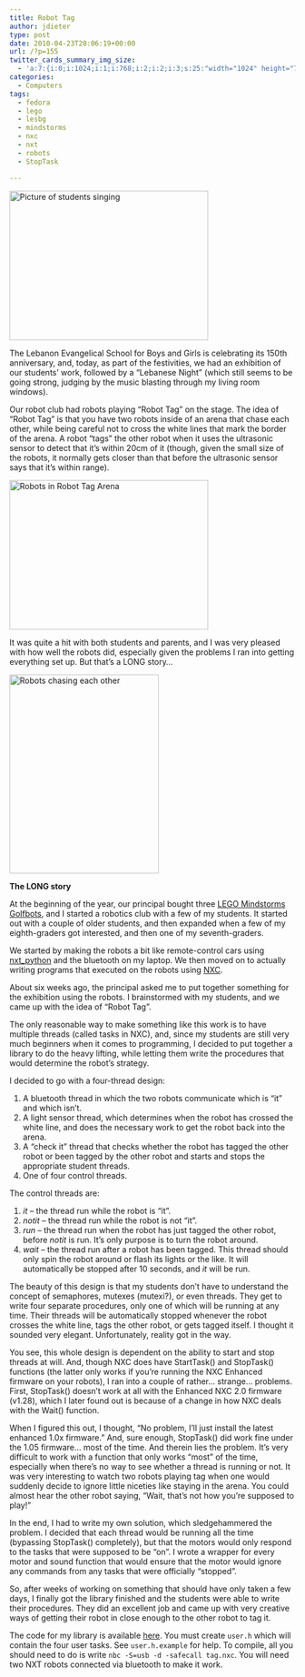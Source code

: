```yaml
---
title: Robot Tag
author: jdieter
type: post
date: 2010-04-23T20:06:19+00:00
url: /?p=155
twitter_cards_summary_img_size:
  - 'a:7:{i:0;i:1024;i:1;i:768;i:2;i:2;i:3;s:25:"width="1024" height="768"";s:4:"bits";i:8;s:8:"channels";i:3;s:4:"mime";s:10:"image/jpeg";}'
categories:
  - Computers
tags:
  - fedora
  - lego
  - lesbg
  - mindstorms
  - nxc
  - nxt
  - robots
  - StopTask

---
```

[<img src="http://cedarandthistle.files.wordpress.com/2010/04/150years.jpg?w=350" alt="Picture of students singing" title="Lebanese Night" width="350" height="263" class="aligncenter size-full wp-image-163" srcset="/images/2010/04/150years.jpg 1024w, /images/2010/04/150years-300x225.jpg 300w, /images/2010/04/150years-768x576.jpg 768w" sizes="(max-width: 350px) 100vw, 350px" />][1]
  
The Lebanon Evangelical School for Boys and Girls is celebrating its 150th anniversary, and, today, as part of the festivities, we had an exhibition of our students&#8217; work, followed by a &#8220;Lebanese Night&#8221; (which still seems to be going strong, judging by the music blasting through my living room windows).

Our robot club had robots playing &#8220;Robot Tag&#8221; on the stage. The idea of &#8220;Robot Tag&#8221; is that you have two robots inside of an arena that chase each other, while being careful not to cross the white lines that mark the border of the arena. A robot &#8220;tags&#8221; the other robot when it uses the ultrasonic sensor to detect that it&#8217;s within 20cm of it (though, given the small size of the robots, it normally gets closer than that before the ultrasonic sensor says that it&#8217;s within range).

[<img src="http://cedarandthistle.files.wordpress.com/2010/04/robotag1.jpg?w=350" alt="Robots in Robot Tag Arena" title="Robot Tag Arena" width="350" height="263" class="aligncenter size-full wp-image-164" srcset="/images/2010/04/robotag1.jpg 1024w, /images/2010/04/robotag1-300x225.jpg 300w, /images/2010/04/robotag1-768x576.jpg 768w" sizes="(max-width: 350px) 100vw, 350px" />][2]

It was quite a hit with both students and parents, and I was very pleased with how well the robots did, especially given the problems I ran into getting everything set up. But that&#8217;s a LONG story&#8230;

[<img src="http://cedarandthistle.files.wordpress.com/2010/04/robotag2.jpg?w=263" alt="Robots chasing each other" title="Robot Tag" width="263" height="350" class="aligncenter size-full wp-image-165" srcset="/images/2010/04/robotag2.jpg 768w, /images/2010/04/robotag2-225x300.jpg 225w" sizes="(max-width: 263px) 100vw, 263px" />][3]

**The LONG story**
  
At the beginning of the year, our principal bought three [LEGO Mindstorms Golfbots][4], and I started a robotics club with a few of my students. It started out with a couple of older students, and then expanded when a few of my eighth-graders got interested, and then one of my seventh-graders.

We started by making the robots a bit like remote-control cars using [nxt_python][5] and the bluetooth on my laptop. We then moved on to actually writing programs that executed on the robots using [NXC][6].

About six weeks ago, the principal asked me to put together something for the exhibition using the robots. I brainstormed with my students, and we came up with the idea of &#8220;Robot Tag&#8221;.

The only reasonable way to make something like this work is to have multiple threads (called tasks in NXC), and, since my students are still very much beginners when it comes to programming, I decided to put together a library to do the heavy lifting, while letting them write the procedures that would determine the robot&#8217;s strategy.

I decided to go with a four-thread design:

  1. A bluetooth thread in which the two robots communicate which is &#8220;it&#8221; and which isn&#8217;t.
  2. A light sensor thread, which determines when the robot has crossed the white line, and does the necessary work to get the robot back into the arena.
  3. A &#8220;check it&#8221; thread that checks whether the robot has tagged the other robot or been tagged by the other robot and starts and stops the appropriate student threads.
  4. One of four control threads.

The control threads are:

  1. _it_ &#8211; the thread run while the robot is &#8220;it&#8221;.
  2. _notit_ &#8211; the thread run while the robot is not &#8220;it&#8221;.
  3. _run_ &#8211; the thread run when the robot has just tagged the other robot, before _notit_ is run. It&#8217;s only purpose is to turn the robot around.
  4. _wait_ &#8211; the thread run after a robot has been tagged. This thread should only spin the robot around or flash its lights or the like. It will automatically be stopped after 10 seconds, and _it_ will be run.</li> </ol> 

The beauty of this design is that my students don&#8217;t have to understand the concept of semaphores, mutexes (mutexi?), or even threads. They get to write four separate procedures, only one of which will be running at any time. Their threads will be automatically stopped whenever the robot crosses the white line, tags the other robot, or gets tagged itself. I thought it sounded very elegant. Unfortunately, reality got in the way.

You see, this whole design is dependent on the ability to start and stop threads at will. And, though NXC does have StartTask() and StopTask() functions (the latter only works if you&#8217;re running the NXC Enhanced firmware on your robots), I ran into a couple of rather&#8230; strange&#8230; problems. First, StopTask() doesn&#8217;t work at all with the Enhanced NXC 2.0 firmware (v1.28), which I later found out is because of a change in how NXC deals with the Wait() function.

When I figured this out, I thought, &#8220;No problem, I&#8217;ll just install the latest enhanced 1.0x firmware.&#8221; And, sure enough, StopTask() did work fine under the 1.05 firmware&#8230; most of the time. And therein lies the problem. It&#8217;s very difficult to work with a function that only works &#8220;most&#8221; of the time, especially when there&#8217;s no way to see whether a thread is running or not. It was very interesting to watch two robots playing tag when one would suddenly decide to ignore little niceties like staying in the arena. You could almost hear the other robot saying, &#8220;Wait, that&#8217;s not how you&#8217;re supposed to play!&#8221;

In the end, I had to write my own solution, which sledgehammered the problem. I decided that each thread would be running all the time (bypassing StopTask() completely), but that the motors would only respond to the tasks that were supposed to be &#8220;on&#8221;. I wrote a wrapper for every motor and sound function that would ensure that the motor would ignore any commands from any tasks that were officially &#8220;stopped&#8221;.

So, after weeks of working on something that should have only taken a few days, I finally got the library finished and the students were able to write their procedures. They did an excellent job and came up with very creative ways of getting their robot in close enough to the other robot to tag it.

The code for my library is available [here][7]. You must create `user.h` which will contain the four user tasks. See `user.h.example` for help. To compile, all you should need to do is write `nbc -S=usb -d -safecall tag.nxc`. You will need two NXT robots connected via bluetooth to make it work.

 [1]: http://cedarandthistle.files.wordpress.com/2010/04/150years.jpg
 [2]: http://cedarandthistle.files.wordpress.com/2010/04/robotag1.jpg
 [3]: http://cedarandthistle.files.wordpress.com/2010/04/robotag2.jpg
 [4]: http://www1.lego.com/education/search/default.asp?l2id=0_1&page=7_1&productid=9797
 [5]: http://home.comcast.net/~dplau/nxt_python/
 [6]: http://bricxcc.sourceforge.net/nbc/
 [7]: http://www.lesbg.com/jdieter/tag-2.0.tar.gz